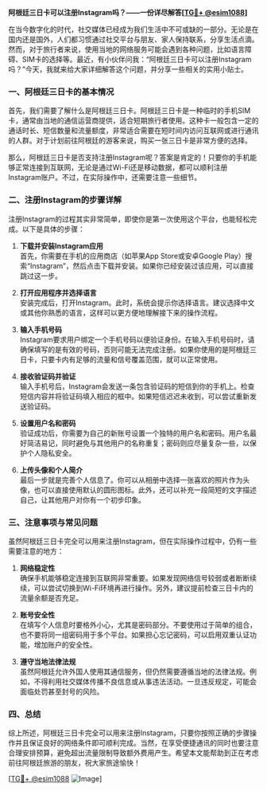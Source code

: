 **阿根廷三日卡可以注册Instagram吗？——一份详尽解答[[TG💪+ @esim1088](https://t.me/s/esim1088)]**

在当今数字化的时代，社交媒体已经成为我们生活中不可或缺的一部分。无论是在国内还是国外，人们都习惯通过社交平台与朋友、家人保持联系，分享生活点滴。然而，对于旅行者来说，使用当地的网络服务可能会遇到各种问题，比如语言障碍、SIM卡的选择等。最近，有小伙伴问我：“阿根廷三日卡可以注册Instagram吗？”今天，我就来给大家详细解答这个问题，并分享一些相关的实用小贴士。

### 一、阿根廷三日卡的基本情况

首先，我们需要了解什么是阿根廷三日卡。阿根廷三日卡是一种临时的手机SIM卡，通常由当地的通信运营商提供，适合短期旅行者使用。这种卡一般包含一定的通话时长、短信数量和流量额度，非常适合需要在短时间内访问互联网或进行通讯的人群。对于计划前往阿根廷的游客来说，购买一张三日卡是非常方便的选择。

那么，阿根廷三日卡是否支持注册Instagram呢？答案是肯定的！只要你的手机能够正常连接到互联网，无论是通过Wi-Fi还是移动数据，都可以顺利注册Instagram账户。不过，在实际操作中，还需要注意一些细节。

### 二、注册Instagram的步骤详解

注册Instagram的过程其实非常简单，即使你是第一次使用这个平台，也能轻松完成。以下是具体的步骤：

1. **下载并安装Instagram应用**  
   首先，你需要在手机的应用商店（如苹果App Store或安卓Google Play）搜索“Instagram”，然后点击下载并安装。如果你已经安装过该应用，可以直接跳过这一步。

2. **打开应用程序并选择语言**  
   安装完成后，打开Instagram。此时，系统会提示你选择语言。建议选择中文或其他你熟悉的语言，这样可以更方便地理解接下来的操作流程。

3. **输入手机号码**  
   Instagram要求用户绑定一个手机号码以便验证身份。在输入手机号码时，请确保填写的是有效的号码，否则可能无法完成注册。如果你使用的是阿根廷三日卡，只要卡内有足够的流量和信号覆盖范围，就可以正常使用。

4. **接收验证码并验证**  
   输入手机号后，Instagram会发送一条包含验证码的短信到你的手机上。检查短信内容并将验证码填入相应的框中。如果短信迟迟未收到，可以尝试重新发送验证码。

5. **设置用户名和密码**  
   验证成功后，你需要为自己的新账号设置一个独特的用户名和密码。用户名最好简洁易记，同时避免与其他用户的名称重复；密码则应尽量复杂一些，以保护个人隐私安全。

6. **上传头像和个人简介**  
   最后一步就是完善个人信息了。你可以从相册中选择一张喜欢的照片作为头像，也可以直接使用默认的圆形图标。此外，还可以补充一段简短的文字描述自己，让其他用户对你有一个初步印象。

### 三、注意事项与常见问题

虽然阿根廷三日卡完全可以用来注册Instagram，但在实际操作过程中，仍有一些需要注意的地方：

1. **网络稳定性**  
   确保手机能够稳定连接到互联网非常重要。如果发现网络信号较弱或者断断续续，可以尝试切换到Wi-Fi环境再进行操作。另外，建议提前检查三日卡内的流量余额是否充足。

2. **账号安全性**  
   在填写个人信息时要格外小心，尤其是密码部分。不要使用过于简单的组合，也不要将同一组密码用于多个平台。如果担心忘记密码，可以启用双重认证功能，增加账户的安全性。

3. **遵守当地法律法规**  
   虽然阿根廷允许外国人使用其通信服务，但仍然需要遵循当地的法律法规。例如，不得利用社交媒体传播不良信息或从事违法活动。一旦违反规定，可能会面临处罚甚至封号的风险。

### 四、总结

综上所述，阿根廷三日卡完全可以用来注册Instagram，只要你按照正确的步骤操作并且保证良好的网络条件即可顺利完成。当然，在享受便捷通讯的同时也要注意合理安排预算，避免超出流量限制导致额外费用产生。希望本文能帮助到正在考虑前往阿根廷旅游的朋友，祝大家旅途愉快！

[[TG💪+ @esim1088](https://t.me/s/esim1088) ![Image](https://i.postimg.cc/4NQfJmqS/Snipaste-2025-05-13-00-14-12.png)]